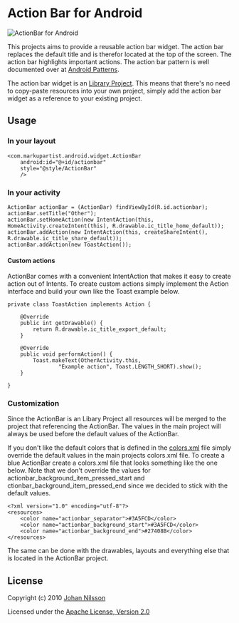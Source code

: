 # Action Bar for Android

![ActionBar for Android](http://markupartist.com/images/actionbar.png "ActionBar for Android")

This projects aims to provide a reusable action bar widget. The action bar replaces the default title and is therefor located at the top of the screen. The action bar highlights important actions. The action bar pattern is well documented over at [Android Patterns](http://www.androidpatterns.com/uap_pattern/action-bar).

The action bar widget is an [Library Project](http://developer.android.com/guide/developing/eclipse-adt.html#libraryProject). This means that there's no need to copy-paste resources into your own project, simply add the action bar widget as a reference to your existing project.

## Usage

### In your layout

    <com.markupartist.android.widget.ActionBar
	    android:id="@+id/actionbar"
	    style="@style/ActionBar"
        />

### In your activity

    ActionBar actionBar = (ActionBar) findViewById(R.id.actionbar);
    actionBar.setTitle("Other");
    actionBar.setHomeAction(new IntentAction(this, HomeActivity.createIntent(this), R.drawable.ic_title_home_default));
    actionBar.addAction(new IntentAction(this, createShareIntent(), R.drawable.ic_title_share_default));
    actionBar.addAction(new ToastAction());

#### Custom actions

ActionBar comes with a convenient IntentAction that makes it easy to create action out of Intents. To create custom actions simply implement the Action interface and build your own like the Toast example below.

    private class ToastAction implements Action {

        @Override
        public int getDrawable() {
            return R.drawable.ic_title_export_default;
        }

        @Override
        public void performAction() {
            Toast.makeText(OtherActivity.this,
                    "Example action", Toast.LENGTH_SHORT).show();
        }

    }

### Customization

Since the ActionBar is an Libary Project all resources will be merged to the project that referencing the ActionBar. The values in the main project will always be used before the default values of the ActionBar.

If you don't like the default colors that is defined in the [colors.xml](https://github.com/johannilsson/android-actionbar/blob/master/actionbar/res/values/colors.xml) file simply override the default values in the main projects colors.xml file. To create a blue ActionBar create a colors.xml file that looks something like the one below. Note that we don't override the values for actionbar_background_item_pressed_start and ctionbar_background_item_pressed_end since we decided to stick with the default values.

    <?xml version="1.0" encoding="utf-8"?>
    <resources>
        <color name="actionbar_separator">#3A5FCD</color>
        <color name="actionbar_background_start">#3A5FCD</color>
        <color name="actionbar_background_end">#27408B</color>
    </resources> 

The same can be done with the drawables, layouts and everything else that is located in the ActionBar project.

## License
Copyright (c) 2010 [Johan Nilsson](http://markupartist.com)

Licensed under the [Apache License, Version 2.0](http://www.apache.org/licenses/LICENSE-2.0.html)


